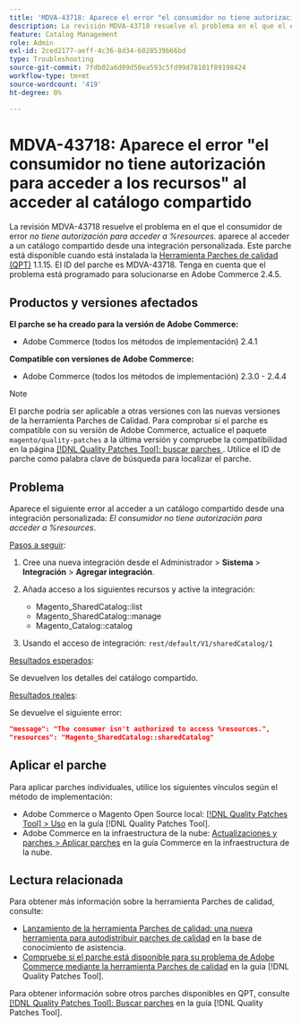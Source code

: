 ```yaml
---
title: 'MDVA-43718: Aparece el error "el consumidor no tiene autorización para acceder a los recursos" al acceder al catálogo compartido'
description: La revisión MDVA-43718 resuelve el problema en el que el error *consumidor no tiene autorización para acceder a %recursos.* aparece al acceder a un catálogo compartido desde una integración personalizada. Este parche está disponible cuando está instalada la [Quality Patches Tool (QPT)](https://experienceleague.adobe.com/es/docs/commerce-operations/tools/quality-patches-tool/quality-patches-tool-to-self-serve-quality-patches) 1.1.15. El ID del parche es MDVA-43718. Tenga en cuenta que el problema está programado para solucionarse en Adobe Commerce 2.4.5.
feature: Catalog Management
role: Admin
exl-id: 2ced2177-aeff-4c36-8d34-6028539b66bd
type: Troubleshooting
source-git-commit: 7fdb02a6d89d50ea593c5fd99d78101f89198424
workflow-type: tm+mt
source-wordcount: '419'
ht-degree: 0%

---
```


# MDVA-43718: Aparece el error &quot;el consumidor no tiene autorización para acceder a los recursos&quot; al acceder al catálogo compartido

La revisión MDVA-43718 resuelve el problema en el que el consumidor de error *no tiene autorización para acceder a %resources.* aparece al acceder a un catálogo compartido desde una integración personalizada. Este parche está disponible cuando está instalada la [Herramienta Parches de calidad (QPT)](https://experienceleague.adobe.com/es/docs/commerce-operations/tools/quality-patches-tool/quality-patches-tool-to-self-serve-quality-patches) 1.1.15. El ID del parche es MDVA-43718. Tenga en cuenta que el problema está programado para solucionarse en Adobe Commerce 2.4.5.

## Productos y versiones afectados

**El parche se ha creado para la versión de Adobe Commerce:**

* Adobe Commerce (todos los métodos de implementación) 2.4.1

**Compatible con versiones de Adobe Commerce:**

* Adobe Commerce (todos los métodos de implementación) 2.3.0 - 2.4.4

>[!NOTE]
>
>El parche podría ser aplicable a otras versiones con las nuevas versiones de la herramienta Parches de Calidad. Para comprobar si el parche es compatible con su versión de Adobe Commerce, actualice el paquete `magento/quality-patches` a la última versión y compruebe la compatibilidad en la página [[!DNL Quality Patches Tool]: buscar parches &#x200B;](https://experienceleague.adobe.com/es/docs/commerce-operations/tools/quality-patches-tool/quality-patches-tool-to-self-serve-quality-patches). Utilice el ID de parche como palabra clave de búsqueda para localizar el parche.

## Problema

Aparece el siguiente error al acceder a un catálogo compartido desde una integración personalizada: *El consumidor no tiene autorización para acceder a %resources*.

<u>Pasos a seguir</u>:

1. Cree una nueva integración desde el Administrador > **Sistema** > **Integración** > **Agregar integración**.
1. Añada acceso a los siguientes recursos y active la integración:

   * Magento_SharedCatalog::list
   * Magento_SharedCatalog::manage
   * Magento_Catalog::catalog

1. Usando el acceso de integración: `rest/default/V1/sharedCatalog/1`

<u>Resultados esperados</u>:

Se devuelven los detalles del catálogo compartido.

<u>Resultados reales</u>:

Se devuelve el siguiente error:

```JSON
"message": "The consumer isn't authorized to access %resources.",
"resources": "Magento_SharedCatalog::sharedCatalog"
```

## Aplicar el parche

Para aplicar parches individuales, utilice los siguientes vínculos según el método de implementación:

* Adobe Commerce o Magento Open Source local: [[!DNL Quality Patches Tool] > Uso](/help/tools/quality-patches-tool/usage.md) en la guía [!DNL Quality Patches Tool].
* Adobe Commerce en la infraestructura de la nube: [Actualizaciones y parches > Aplicar parches](https://experienceleague.adobe.com/docs/commerce-cloud-service/user-guide/develop/upgrade/apply-patches.html?lang=es) en la guía Commerce en la infraestructura de la nube.

## Lectura relacionada

Para obtener más información sobre la herramienta Parches de calidad, consulte:

* [Lanzamiento de la herramienta Parches de calidad: una nueva herramienta para autodistribuir parches de calidad](https://experienceleague.adobe.com/es/docs/commerce-operations/tools/quality-patches-tool/quality-patches-tool-to-self-serve-quality-patches) en la base de conocimiento de asistencia.
* [Compruebe si el parche está disponible para su problema de Adobe Commerce mediante la herramienta Parches de calidad](/help/tools/quality-patches-tool/patches-available-in-qpt/check-patch-for-magento-issue-with-magento-quality-patches.md) en la guía [!DNL Quality Patches Tool].

Para obtener información sobre otros parches disponibles en QPT, consulte [[!DNL Quality Patches Tool]: Buscar parches](https://experienceleague.adobe.com/tools/commerce-quality-patches/index.html?lang=es) en la guía [!DNL Quality Patches Tool].
